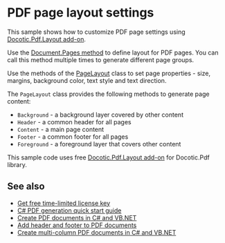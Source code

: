 # PDF page layout settings
This sample shows how to customize PDF page settings using [Docotic.Pdf.Layout add-on](https://www.nuget.org/packages/BitMiracle.Docotic.Pdf.Layout/).

Use the [Document.Pages method](https://api.docotic.com/layout/document-pages) to define layout for PDF pages.
You can call this method multiple times to generate different page groups.

Use the methods of the [PageLayout](https://api.docotic.com/layout/pagelayout) class to set page properties -
size, margins, background color, text style and text direction.

The `PageLayout` class provides the following methods to generate page content:
* `Background` - a background layer covered by other content
* `Header` - a common header for all pages
* `Content` - a main page content
* `Footer` - a common footer for all pages
* `Foreground` - a foreground layer that covers other content

This sample code uses free [Docotic.Pdf.Layout add-on](https://www.nuget.org/packages/BitMiracle.Docotic.Pdf.Layout/) for Docotic.Pdf library.

## See also
* [Get free time-limited license key](https://bitmiracle.com/pdf-library/download)
* [C# PDF generation quick start guide](https://bitmiracle.com/pdf-library/layout/getting-started)
* [Create PDF documents in C# and VB.NET](https://bitmiracle.com/pdf-library/create-pdf)
* [Add header and footer to PDF documents](/Samples/Layout/HeaderFooter)
* [Create multi-column PDF documents in C# and VB.NET](/Samples/Layout/RowsColumns)